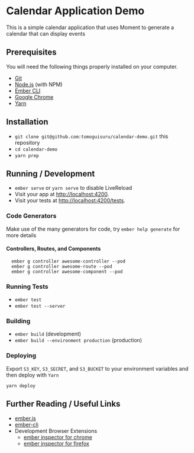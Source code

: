 # Calendar Application Demo

This is a simple calendar application that uses Moment to generate a calendar
that can display events

## Prerequisites

You will need the following things properly installed on your computer.

* [Git](https://git-scm.com/)
* [Node.js](https://nodejs.org/) (with NPM)
* [Ember CLI](https://ember-cli.com/)
* [Google Chrome](https://google.com/chrome/)
* [Yarn](https://yarnpkg.com/en/)

## Installation

* `git clone git@github.com:tomoguisuru/calendar-demo.git` this repository
* `cd calendar-demo`
* `yarn prep`

## Running / Development

* `ember serve` or `yarn serve` to disable LiveReload
* Visit your app at [http://localhost:4200](http://localhost:4200).
* Visit your tests at [http://localhost:4200/tests](http://localhost:4200/tests).

### Code Generators

Make use of the many generators for code, try `ember help generate` for more details

#### Controllers, Routes, and Components

      ember g controller awesome-controller --pod
      ember g controller awesome-route --pod
      ember g controller awesome-component --pod

### Running Tests

* `ember test`
* `ember test --server`

### Building

* `ember build` (development)
* `ember build --environment production` (production)

### Deploying
Export `S3_KEY`, `S3_SECRET`, and `S3_BUCKET` to your environment 
variables and then deploy with `Yarn`

    yarn deploy

## Further Reading / Useful Links

* [ember.js](https://emberjs.com/)
* [ember-cli](https://ember-cli.com/)
* Development Browser Extensions
  * [ember inspector for chrome](https://chrome.google.com/webstore/detail/ember-inspector/bmdblncegkenkacieihfhpjfppoconhi)
  * [ember inspector for firefox](https://addons.mozilla.org/en-US/firefox/addon/ember-inspector/)
